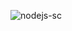 ![nodejs-sc](https://cloud.githubusercontent.com/assets/1858099/2941951/77766fea-d9ad-11e3-87b3-487c5c4d6059.png)
